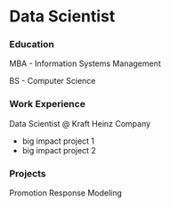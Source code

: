 # Data Scientist

### Education
MBA - Information Systems Management 

BS - Computer Science


### Work Experience
Data Scientist @ Kraft Heinz Company
- big impact project 1
- big impact project 2


 ### Projects 
 Promotion Response Modeling
